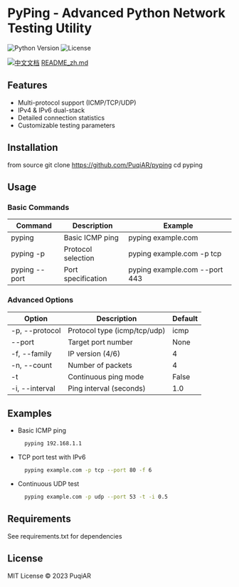 # PyPing - Advanced Python Network Testing Utility

![Python Version](https://img.shields.io/badge/python-3.7+-blue.svg)
![License](https://img.shields.io/badge/license-MIT-green.svg)

[![中文文档](https://img.shields.io/badge/文档-中文版-blue)](README_zh.md) [README_zh.md](README_zh.md)

## Features
- Multi-protocol support (ICMP/TCP/UDP)
- IPv4 & IPv6 dual-stack
- Detailed connection statistics
- Customizable testing parameters

## Installation

from source
git clone https://github.com/PuqiAR/pyping
cd pyping

## Usage

### Basic Commands
| Command                     | Description        | Example                       |
| --------------------------- | ------------------ | ----------------------------- |
| pyping <host>               | Basic ICMP ping    | pyping example.com            |
| pyping <host> -p <proto>    | Protocol selection | pyping example.com -p tcp     |
| pyping <host> --port <port> | Port specification | pyping example.com --port 443 |

### Advanced Options
| Option         | Description                  | Default |
| -------------- | ---------------------------- | ------- |
| -p, --protocol | Protocol type (icmp/tcp/udp) | icmp    |
| --port         | Target port number           | None    |
| -f, --family   | IP version (4/6)             | 4       |
| -n, --count    | Number of packets            | 4       |
| -t             | Continuous ping mode         | False   |
| -i, --interval | Ping interval (seconds)      | 1.0     |

## Examples

- Basic ICMP ping
  ```bash
    pyping 192.168.1.1
  ```

- TCP port test with IPv6
  ```bash
    pyping example.com -p tcp --port 80 -f 6
  ```

- Continuous UDP test
  ```bash
    pyping example.com -p udp --port 53 -t -i 0.5
  ```

## Requirements
See requirements.txt for dependencies

## License
MIT License © 2023 PuqiAR
